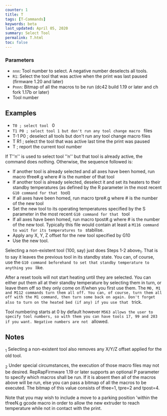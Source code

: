 ```yaml
---
counter: 1
title: T
tags: [T-Commands] 
keywords: beta 
last_updated: April 05, 2020 
summary: Select Tool
permalink: T.html
toc: false 
---
```



### Parameters

* `nnn`: Tool number to select. A negative number deselects all tools.
* `R1`: Select the tool that was active when the print was last paused (firmware 1.20 and later)
* `Pnnn`: Bitmap of all the macros to be run (dc42 build 1.19 or later and ch fork 1.17b or later)
* Tool number

## Examples

* ` T0 ; select tool  ` 0
* ` T1 P0 ; select tool 1 but don't run any tool change macro  ` files
* T-1 P0 ; deselect all tools but don't run any tool change macro files
* T R1 ; select the tool that was active last time the print was paused
* T ; report the current tool number

If T''n'' is used to select tool ''n'' but that tool is already active, the command does nothing. Otherwise, the sequence followed is:

* If another tool is already selected and all axes have been homed, run macro tfree#.g where # is the number of that tool
* If another tool is already selected, deselect it and set its heaters to their standby temperatures (as defined by the R parameter in the most recent ` G10 command for that  ` tool)
* If all axes have been homed, run macro tpre#.g where # is the number of the new tool
* Set the new tool to its operating temperatures specified by the S parameter in the most recent ` G10 command for that  ` tool
* If all axes have been homed, run macro tpost#.g where # is the number of the new tool. Typically this file would contain at least a ` M116 command to wait for its temperatures to  ` stabilise.
* Apply any X, Y, Z offset for the new tool specified by G10
* Use the new tool.

Selecting a non-existent tool (100, say) just does Steps 1-2 above<sub>1</sub>. That is to say it leaves the previous tool in its standby state. You can, of course, use the ` G10 command beforehand to set that standby temperature to anything you  ` like.

After a reset tools will not start heating until they are selected. You can either put them all at their standby temperature by selecting them in turn, or leave them off so they only come on if/when you first use them. The ` M0, M1 and M112 commands turn them all off. You can, of course, turn them all off with the M1 command, then turn some back on again. Don't forget also to turn on the heated bed (if any) if you use that  ` trick.

Tool numbering starts at 0 by default however ` M563 allows the user to specify tool numbers, so with them you can have tools 17, 99 and 203 if you want. Negative numbers are not  ` allowed.

## Notes

<sub>1</sub> Selecting a non-existent tool also removes any X/Y/Z offset applied for the old tool.

<sub>2</sub> Under special circumstances, the execution of those macro files may not be desired. RepRapFirmware 1.19 or later supports an optional P parameter to specify which macros shall be run. If it is absent then all of the macros above will be run, else you can pass a bitmap of all the macros to be executed. The bitmap of this value consists of tfree=1, tpre=2 and tpost=4.

Note that you may wish to include a move to a parking position 'within the tfreeN.g gcode macro in order to allow the new extruder to reach temperature while not in contact with the print.

